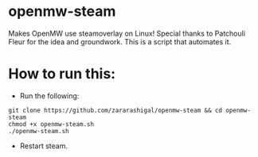 # openmw-steam
Makes OpenMW use steamoverlay on Linux! Special thanks to Patchouli Fleur for the idea and groundwork. This is a script that automates it.

# How to run this:
- Run the following:
```
git clone https://github.com/zararashigal/openmw-steam && cd openmw-steam
chmod +x openmw-steam.sh
./openmw-steam.sh
```
- Restart steam.
